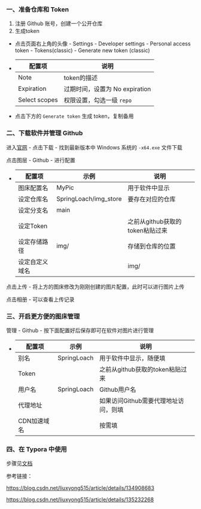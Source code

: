 ### 一、准备仓库和 Token

1. 注册 Github 账号，创建一个公开仓库
2. 生成token

- 点击页面右上角的头像 - Settings - Developer settings - Personal access token - Tokens(classic) - Generate new token (classic)

- | 配置项        | 说明                           |
  | ------------- | ------------------------------ |
  | Note          | token的描述                    |
  | Expiration    | 过期时间，设置为 No expiration |
  | Select scopes | 权限设置，勾选一级 `repo`      |

- 点击下方的 `Generate token` 生成 token，复制备用



### 二、下载软件并管理 Github

进入[官网](https://piclist.cn/) - 点击下载 - 找到最新版本中 Windows 系统的 `-x64.exe` 文件下载

点击图层 - Github - 进行配置

- | 配置项         | 示例                  | 说明                            |
  | -------------- | --------------------- | ------------------------------- |
  | 图床配置名     | MyPic                 | 用于软件中显示                  |
  | 设定仓库名     | SpringLoach/img_store | 要存在对应的仓库                |
  | 设定分支名     | main                  |                                 |
  | 设定Token      |                       | 之前从github获取的token粘贴过来 |
  | 设定存储路径   | img/                  | 存储到仓库的位置                |
  | 设定自定义域名 |                       | img/                            |

点击上传 - 将上方的图床修改为刚刚创建的图片配置，此时可以进行图片上传

点击相册 - 可以查看上传记录



### 三、开启更方便的图床管理

管理 - Github - 按下面配置好后保存即可在软件对图片进行管理

- | 配置项      | 示例        | 说明                                 |
  | ----------- | ----------- | ------------------------------------ |
  | 别名        | SpringLoach | 用于软件中显示，随便填               |
  | Token       |             | 之前从github获取的token粘贴过来      |
  | 用户名      | SpringLoach | Github用户名                         |
  | 代理地址    |             | 如果访问Github需要代理地址访问，则填 |
  | CDN加速域名 |             | 按需填                               |




### 四、在 Typora 中使用

步骤见[文档](https://piclist.cn/app.html#%E5%A6%82%E4%BD%95%E5%9C%A8typora%E4%B8%AD%E4%BD%BF%E7%94%A8)



参考链接：

https://blog.csdn.net/liuxyong515/article/details/134908683

https://blog.csdn.net/liuxyong515/article/details/135232268